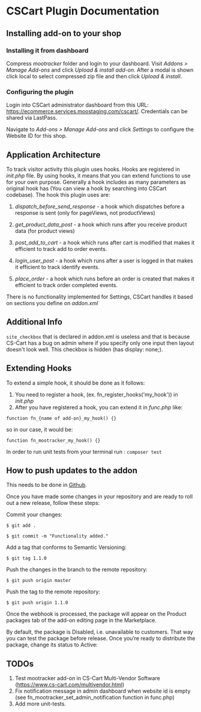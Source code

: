 # CSCart Plugin Documentation

## Installing add-on to your shop

### Installing it from dashboard
Compress *mootracker* folder and login to your dashboard. Visit *Addons > Manage Add-ons* and click *Upload & install add-on*. After a modal is shown click local to select compressed zip file and then click *Upload & install*.

### Configuring the plugin
Login into CSCart administrator dashboard from this URL: https://ecommerce.services.moostaging.com/cscart/. Credentials can be shared via LastPass.

Navigate to *Add-ons > Manage Add-ons* and click *Settings* to configure the Website ID for this shop.

## Application Architecture
To track visitor activity this plugin uses hooks. Hooks are registered in *init.php* file. By using hooks, it means that you can extend functions to use for your own purpose. Generally a hook includes as many parameters as original hook has (You can view a hook by searching into CSCart codebase). The hook this plugin uses are:

1. *dispatch_before_send_response* - a hook which dispatches before a response is sent (only for pageViews, not productViews)

2. *get_product_data_post* - a hook which runs after you receive product data (for product views)

3. *post_add_to_cart* - a hook which runs after cart is modified that makes it efficient to track add to order events.

4. *login_user_post* - a hook which runs after a user is logged in that makes it efficient to track identify events.

4. *place_order* - a hook which runs before an order is created that makes it efficient to track order completed events.

There is no functionality implemented for Settings, CSCart handles it based on sections you define on *addon.xml*

## Additional Info
`site_checkbox` that is declared in addon.xml is useless and that is because CS-Cart has a bug on admin where if you specify only one input then layout doesn't look well. This checkbox is hidden (has display: none;).

## Extending Hooks
To extend a simple hook, it should be done as it follows:

1. You need to register a hook, (ex. fn_register_hooks('my_hook')) in *init.php*
2. After you have registered a hook, you can extend it in *func.php* like:
```
function fn_{name of add-on}_my_hook() {}
```
so in our case, it would be:
```
function fn_mootracker_my_hook() {}
```

In order to run unit tests from your terminal run : `composer test`

## How to push updates to the addon

This needs to be done in [Github](https://github.com/moosend/website-tracking-modules-cscart).

Once you have made some changes in your repository and are ready to roll out a new release, follow these steps:

Commit your changes:

`$ git add .`

`$ git commit -m "Functionality added."`

Add a tag that conforms to Semantic Versioning:

`$ git tag 1.1.0`

Push the changes in the branch to the remote repository:

`$ git push origin master`

Push the tag to the remote repository:

`$ git push origin 1.1.0`

Once the webhook is processed, the package will appear on the Product packages tab of the add-on editing page in the Marketplace.

By default, the package is Disabled, i.e. unavailable to customers. That way you can test the package before release. Once you’re ready to distribute the package, change its status to Active:

## TODOs
1. Test mootracker add-on in CS-Cart Multi-Vendor Software (https://www.cs-cart.com/multivendor.html)
2. Fix notification message in admin dashboard when website id is empty (see fn_mootracker_set_admin_notification function in func.php)
3. Add more unit-tests.

